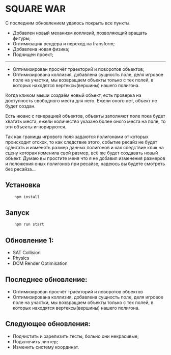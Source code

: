 # SQUARE WAR

С последним обновлением удалось покрыть все пункты.

- Добавлен новый механизм коллизий, позволяющий вращать фигуры;
- Оптимизация рендера и переход на transform;
- Добавлена новая физика;
- Подчищен проект;

- -------

- Оптимизирован просчёт траекторий и поворотов объектов;
- Оптимизирована коллизия, добавлена сущность поле, деля игровое поле на участки, мы возвращаем объекты только
с тех полей, в которых находятся вертексы(вершины) нашего полигона.

Когда кликом мыши создаём новый объект, есть проверка на доступность свободного места для него. Ежели оного нет, объект не будет создан.

Есть нюанс с генерацией объектов, объекты заполняют поле пока будет хватать места, ежели количество указано более оного места на поле, то эти объекты игнорируются.

Так как границы игрового поля задаются полигонами от которых происходит отскок, то как следствие этого, событие ресайз не будет сдвигать и изменять размер данных полигонов и как следствие клик на сцену которая изменила свой размер, всё же будет создавать новый объект. Думаю вы простите меня что я не добавил изменения размеров и положения
оных полигонов при ресайзе, надеюсь вы будете смотреть без ресайза...


## Установка

```js
    npm install
```

## Запуск

```js
    npm run start
```

## Обновление 1:
- SAT Collision
- Physics
- DOM Render Optimisation

## Последнее обновление:
- Оптимизирован просчёт траекторий и поворотов объектов
- Оптимизирована коллизия, добавлена сущность поле, деля игровое поле на участки, мы возвращаем объекты только
с тех полей, в которых находятся вертексы(вершины) нашего полигона.

## Следующее обновления:
- Подчистить и зарелизить тесты, больно они некрасивые;
- Подключить линтер;
- Изменить систему координат.